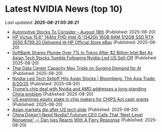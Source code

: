 # Latest NVIDIA News (top 10)
_Last updated: **2025-08-21 05:36:21**_

- [Automotive Stocks To Consider – August 18th](https://www.etfdailynews.com/2025/08/20/automotive-stocks-to-consider-august-18th/) (Published: 2025-08-20)
- [HP Victus 15.6" 144hz FHD Intel i5-13420h 16GB RAM 512GB SSD RTX 3050 $799.20 Delivered @ HP Official Store eBay](https://www.ozbargain.com.au/node/920567) (Published: 2025-08-20)
- [SoftBank Shares Plunge Over 7% In Tokyo After $2 Billion Intel Bet As Asian Tech Stocks Tumble Following Nvidia-Led US Sell-Off](https://biztoc.com/x/38123dd3979488f8) (Published: 2025-08-20)
- [Thai Data Center Capacity May Triple on Surging Demand for AI](https://finance.yahoo.com/news/thai-data-center-capacity-may-041147405.html) (Published: 2025-08-20)
- [Nvidia-Led Tech Selloff Hits Asian Stocks | Bloomberg: The Asia Trade, 8/20/25](https://biztoc.com/x/133f3ce07ccca152) (Published: 2025-08-20)
- [Trump’s chip deal with Nvidia and AMD addresses a long-standing China problem](https://www.americanthinker.com/blog/2025/08/trump_s_chip_deal_with_nvidia_and_amd_addresses_a_long_standing_china_problem.html) (Published: 2025-08-20)
- [US examines equity stake in chip makers for CHIPS Act cash grants](https://indianexpress.com/article/technology/artificial-intelligence/us-examines-equity-stake-in-chip-makers-for-chips-act-cash-grants-10199899/) (Published: 2025-08-20)
- [Asian markets dip after US tech slide](https://www.channelnewsasia.com/asia/asian-markets-stocks-dip-us-tech-slide-5303891) (Published: 2025-08-20)
- [China Doesn't Need Nvidia? Futurum CEO Calls That 'Next-Level Nonsense' — Dan Ives Reacts With A Fiery Response](https://biztoc.com/x/83a7131058933d3c) (Published: 2025-08-20)
